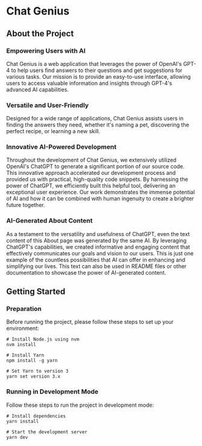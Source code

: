 # Chat Genius

## About the Project

### Empowering Users with AI

Chat Genius is a web application that leverages the power of OpenAI's GPT-4 to help users find answers to their questions and get suggestions for various tasks. Our mission is to provide an easy-to-use interface, allowing users to access valuable information and insights through GPT-4's advanced AI capabilities.

### Versatile and User-Friendly

Designed for a wide range of applications, Chat Genius assists users in finding the answers they need, whether it's naming a pet, discovering the perfect recipe, or learning a new skill.

### Innovative AI-Powered Development

Throughout the development of Chat Genius, we extensively utilized OpenAI's ChatGPT to generate a significant portion of our source code. This innovative approach accelerated our development process and provided us with practical, high-quality code snippets. By harnessing the power of ChatGPT, we efficiently built this helpful tool, delivering an exceptional user experience. Our work demonstrates the immense potential of AI and how it can be combined with human ingenuity to create a brighter future together.

### AI-Generated About Content

As a testament to the versatility and usefulness of ChatGPT, even the text content of this About page was generated by the same AI. By leveraging ChatGPT's capabilities, we created informative and engaging content that effectively communicates our goals and vision to our users. This is just one example of the countless possibilities that AI can offer in enhancing and simplifying our lives. This text can also be used in README files or other documentation to showcase the power of AI-generated content.

## Getting Started

### Preparation

Before running the project, please follow these steps to set up your environment:

```shell
# Install Node.js using nvm
nvm install

# Install Yarn
npm install -g yarn

# Set Yarn to version 3
yarn set version 3.x
```

### Running in Development Mode
Follow these steps to run the project in development mode:

```shell
# Install dependencies
yarn install

# Start the development server
yarn dev
```
